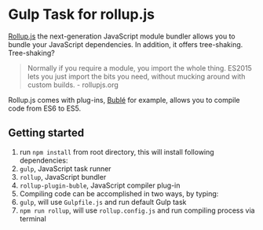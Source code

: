 # Gulp Task for rollup.js

[Rollup.js](http://rollupjs.org/) the next-generation JavaScript module bundler allows you to bundle your JavaScript dependencies. In addition, it offers tree-shaking. Tree-shaking?

> Normally if you require a module, you import the whole thing. ES2015 lets you just import the bits you need, without mucking around with custom builds. - rollupjs.org

Rollup.js comes with plug-ins, [Bublé](https://gitlab.com/Rich-Harris/rollup-plugin-buble) for example, allows you to compile code from ES6 to ES5.

## Getting started

1. run `npm install` from root directory, this will install following dependencies:
  1. `gulp`, JavaScript task runner
  2. `rollup`, JavaScript bundler
  3. `rollup-plugin-buble`, JavaScript compiler plug-in
2. Compiling code can be accomplished in two ways, by typing:
  1. `gulp`, will use `Gulpfile.js` and run default Gulp task
  2. `npm run rollup`, will use `rollup.config.js` and run compiling process via terminal